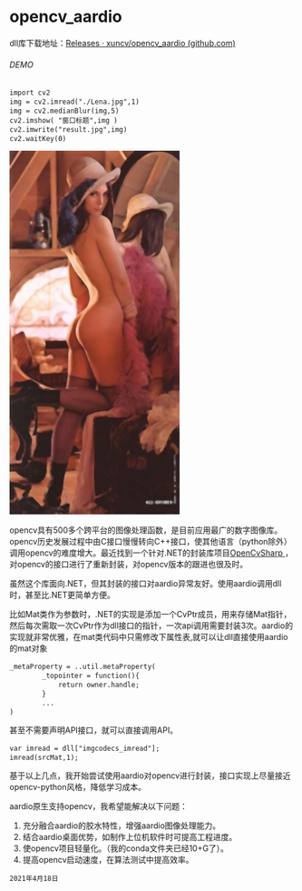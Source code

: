 # opencv_aardio
dll库下载地址：[Releases · xuncv/opencv_aardio (github.com)](https://github.com/xuncv/opencv_aardio/releases)

###### DEMO
```
import cv2
img = cv2.imread("./Lena.jpg",1)
img = cv2.medianBlur(img,5)
cv2.imshow( "窗口标题",img )
cv2.imwrite("result.jpg",img)
cv2.waitKey(0)
```

![](./images/result.jpg)

opencv具有500多个跨平台的图像处理函数，是目前应用最广的数字图像库。opencv历史发展过程中由C接口慢慢转向C++接口，使其他语言（python除外）调用opencv的难度增大。最近找到一个针对.NET的封装库项目[OpenCvSharp ](https://github.com/shimat/opencvsharp) ，对opencv的接口进行了重新封装，对opencv版本的跟进也很及时。

虽然这个库面向.NET，但其封装的接口对aardio异常友好。使用aardio调用dll时，甚至比.NET更简单方便。

比如Mat类作为参数时，.NET的实现是添加一个CvPtr成员，用来存储Mat指针，然后每次需取一次CvPtr作为dll接口的指针，一次api调用需要封装3次。aardio的实现就非常优雅，在mat类代码中只需修改下属性表,就可以让dll直接使用aardio的mat对象

```
_metaProperty = ..util.metaProperty(
		_topointer = function(){
			return owner.handle; 
		}
		...
)		
```

甚至不需要声明API接口，就可以直接调用API。

```
var imread = dll["imgcodecs_imread"];
imread(srcMat,1);
```

基于以上几点，我开始尝试使用aardio对opencv进行封装，接口实现上尽量接近opencv-python风格，降低学习成本。

aardio原生支持opencv，我希望能解决以下问题：

1. 充分融合aardio的胶水特性，增强aardio图像处理能力。
2. 结合aardio桌面优势，如制作上位机软件时可提高工程进度。
3. 使opencv项目轻量化。（我的conda文件夹已经10+G了）。
4. 提高opencv启动速度，在算法测试中提高效率。

`2021年4月18日`

